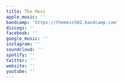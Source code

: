 ```yaml
---
title: The Mess
apple_music: ''
bandcamp: 'https://themess502.bandcamp.com'
discogs: ''
facebook: ''
google_music: ''
instagram: ''
soundcloud: ''
spotify: ''
twitter: ''
website: ''
youtube: ''
---
```

